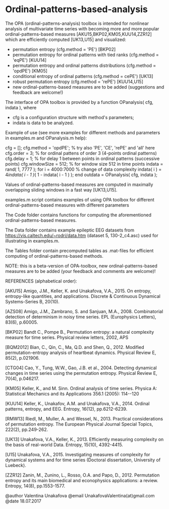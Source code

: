 # Ordinal-patterns-based-analysis
The OPA (ordinal-patterns-analysis) toolbox is intended for nonlinear analysis of multivariate time series with becoming more and more popular ordinal-patterns-based measures [AKU15,BKP02,KM05,KUU14,ZZR12] which are efficiently  computed [UK13,U15] and visualized:

 - permutation entropy (cfg.method = 'PE') [BKP02]
 - permutation entropy for ordinal patterns with tied ranks (cfg.method = 'eqPE') [KUU14]
 - permutation entropy and ordinal patterns distributions (cfg.method = 'opdPE') [KM05]
 - conditional entropy of ordinal patterns (cfg.method = cePE') [UK13]
 - robust permutation entropy (cfg.method = 'rePE') [KUU14,U15]
 - new ordinal-patterns-based measures are to be added (suggestions and feedback are welcome!)

The interface of OPA toolbox is provided by a function OPanalysis( cfg, indata ), where 
 - cfg is a configuration structure with method's parameters;
 - indata is data to be analyzed.

Example of use (see more examples for different methods and parameters 
in examples.m and OPanalysis.m help):

cfg            = [];
cfg.method     = 'opdPE'; % try also 'PE', 'CE', 'rePE' and 'all' here
cfg.order      = 3;       % for ordinal pattens of order 3 (4-points ordinal patterns)
cfg.delay      = 1;       % for delay 1 between points in ordinal patterns (successive points)
cfg.windowSize = 512;     % for window size 512 in time points
indata         = rand( 1, 7777 );
for i = 4000:7000         % change of data complexity
  indata( i ) = 4*indata( i - 1 )*( 1 - indata( i - 1 ) );
end 
outdata        = OPanalysis( cfg, indata );

Values of ordinal-patterns-based measures are computed in maximally overlapping sliding windows in a fast way [UK13,U15].

examples.m script contains examples of using OPA toolbox for different ordinal-patterns-based measures with different parameters

The Code folder contains functions for computing the aforementioned ordinal-patterns-based measures.

The Data folder contains example epileptic EEG datasets from https://vis.caltech.edu/~rodri/data.htm (dataset 5, 130-2_c4.asc) used for illustrating in examples.m.

The Tables folder contain precomputed tables as .mat-files for efficient computing of ordinal-patterns-based methods.

NOTE: this is a beta-version of OPA-toolbox, new ordinal-patterns-based measures are to be added (your feedback and comments are welcome)!

REFERENCES (alphabetical order):

[AKU15] Amigo, J.M., Keller, K. and Unakafova, V.A., 2015. On entropy, entropy-like quantities, and applications. Discrete & Continuous Dynamical Systems-Series B, 20(10).

[AZS08] Amigo, J.M., Zambrano, S. and Sanjuan, M.A., 2008. Combinatorial detection of determinism in noisy time series. 
EPL (Europhysics Letters), 83(6), p.60005.

[BKP02] Bandt C., Pompe B., Permutation entropy: a natural complexity measure for time series. Physical review letters, 2002, APS

[BQM2012] Bian, C., Qin, C., Ma, Q.D. and Shen, Q., 2012. Modified permutation-entropy analysis of heartbeat dynamics. Physical Review E, 85(2), p.021906.

[CTG04] Cao, Y., Tung, W.W., Gao, J.B. et al., 2004. Detecting dynamical changes in time series using the permutation entropy. Physical Review E, 70(4), p.046217.

[KM05] Keller, K., and M. Sinn. Ordinal analysis of time series. Physica A: Statistical Mechanics and its Applications 356.1 (2005): 114--120

[KUU14] Keller, K., Unakafov, A.M. and Unakafova, V.A., 2014. Ordinal patterns, entropy, and EEG. Entropy, 16(12), pp.6212-6239.

[RMW13] Riedl, M., Muller, A. and Wessel, N., 2013. Practical considerations of permutation entropy. The European Physical Journal Special Topics, 222(2), pp.249-262.

[UK13] Unakafova, V.A., Keller, K., 2013. Efficiently measuring complexity on the basis of real-world Data. Entropy, 15(10), 4392-4415.

[U15] Unakafova, V.A., 2015. Investigating measures of complexity for dynamical systems and for time series (Doctoral dissertation, University of Luebeck).

[ZZR12] Zanin, M., Zunino, L., Rosso, O.A. and Papo, D., 2012. Permutation entropy and its main biomedical and econophysics applications: a review. Entropy, 14(8), pp.1553-1577.
 
@author Valentina Unakafova
@email UnakafovaValentina(at)gmail.com
@date 18.07.2017
